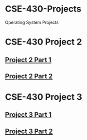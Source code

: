 # CSE-430-Projects

Operating System Projects

# CSE-430 Project 2

## [Project 2 Part 1](https://github.com/DavidScript/CSE-430-Projects/tree/master/Project-2/Part-1)

## [Project 2 Part 2](https://github.com/DavidScript/CSE-430-Projects/tree/master/Project-2/Part-2)

# CSE-430 Project 3

## [Project 3 Part 1](https://github.com/DavidScript/CSE-430-Projects/tree/master/Project-3/Part-1)

## [Project 3 Part 2](https://github.com/DavidScript/CSE-430-Projects/tree/master/Project-3/Part-2)
